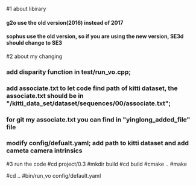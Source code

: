 #1 about libirary
#### g2o use the old version(2016) instead of 2017
#### sophus use the old version, so if you are using the new version, SE3d should change to SE3

#2 about my changing
### add disparity function in test/run_vo.cpp;
### add associate.txt to let code find path of kitti dataset, the associate.txt should be in "/kitti_data_set/dataset/sequences/00/associate.txt";
### for git my associate.txt you can find in "yinglong_added_file" file
### modify config/defualt.yaml; add path to kitti dataset and add cameta camera intrinsics

#3 run the code
#cd project/0.3
#mkdir build
#cd build
#cmake ..
#make

#cd ..
#bin/run_vo config/default.yaml

